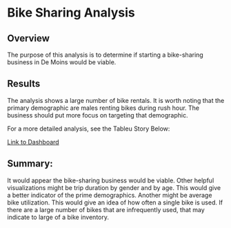 # Bike Sharing Analysis

## Overview

The purpose of this analysis is to determine if starting a bike-sharing business in De Moins would be viable.

## Results

The analysis shows a large number of bike rentals. It is worth noting that the primary demographic are males renting bikes during rush hour. The business should put more focus on targeting that demographic.

For a more detailed analysis, see the Tableu Story Below:

[Link to Dashboard](https://public.tableau.com/app/profile/adam.meadows8182/viz/BikeData_16405637648920/BikeSharingAnalysis?publish=yes "Link to Dashboard")

## Summary:

It would appear the bike-sharing business would be viable. Other helpful visualizations might be trip duration by gender and by age. This would give a better indicator of the prime demographics. Another might be average bike utilization. This would give an idea of how often a single bike is used. If there are a large number of bikes that are infrequently used, that may indicate to large of a bike inventory.



